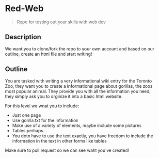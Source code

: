# Red-Web

> Repo for testing out your skills with web dev

## Description

We want you to clone/fork the repo to your own account and based on our outline, create an html file and start writing!

## Outline

You are tasked with writing a very informational wiki entry for the Toronto Zoo, they want you to create a informational page about gorillas, the zoos most popular animal. They provide you with all the information you need, they simply ask you to orginize it into a basic html website.

For this level we wnat you to include:

- Just one page
- Use gorilla.txt for the information
- Make use of a variety of elements, maybe include some pictures
- Tables perhaps...
- You dotn have to use the text exactly, you have freedom to include the information in the text in other forms like tables

Make sure to pull request so we can see waht you've created!
